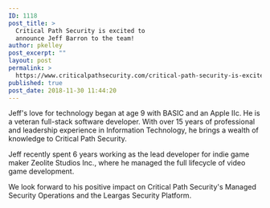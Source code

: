 ```yaml
---
ID: 1118
post_title: >
  Critical Path Security is excited to
  announce Jeff Barron to the team!
author: pkelley
post_excerpt: ""
layout: post
permalink: >
  https://www.criticalpathsecurity.com/critical-path-security-is-excited-to-announce-jeff-barron-to-the-team/
published: true
post_date: 2018-11-30 11:44:20
---
```

Jeff's love for technology began at age 9 with BASIC and an Apple IIc. He is a veteran full-stack software developer. With over 15 years of professional and leadership experience in Information Technology, he brings a wealth of knowledge to Critical Path Security.

Jeff recently spent 6 years working as the lead developer for indie game maker Zeolite Studios Inc., where he managed the full lifecycle of video game development.

We look forward to his positive impact on Critical Path Security's Managed Security Operations and the Leargas Security Platform.